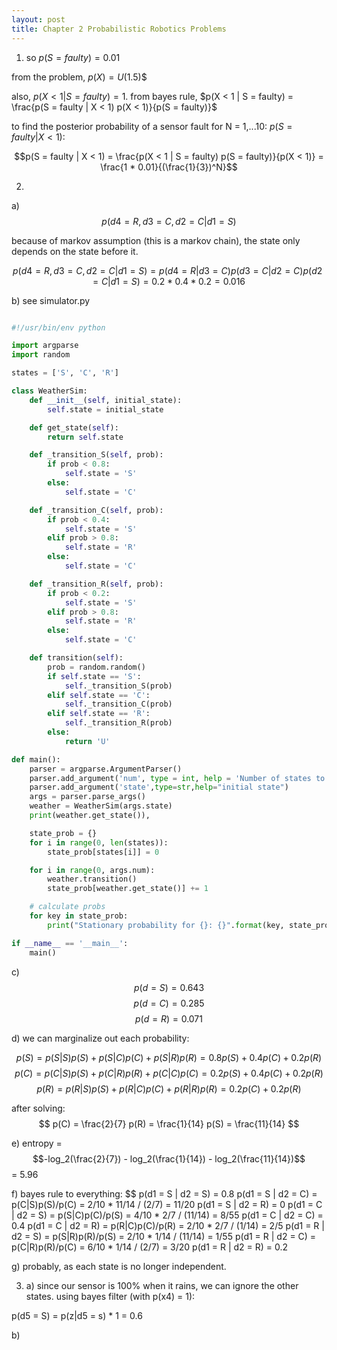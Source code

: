 ```yaml
---
layout: post
title: Chapter 2 Probabilistic Robotics Problems
---
```


1) so $p(S = faulty) = 0.01$

from the problem, $p(X) = U(1.5)$$

also, $p(X < 1 | S = faulty) = 1$. from bayes rule, $p(X < 1 | S = faulty) = \frac{p(S = faulty | X < 1) p(X < 1)}{p(S = faulty)}$

to find the posterior probability of a sensor fault for N = 1,...10: $p(S = faulty | X < 1)$:

$$p(S = faulty | X < 1) = \frac{p(X < 1 | S = faulty) p(S = faulty)}{p(X < 1)} = \frac{1 * 0.01}{(\frac{1}{3})^N}$$

2)
a)
$$p(d4 = R, d3 = C, d2 = C | d1 = S)$$

because of markov assumption (this is a markov chain), the state only depends on the state before it.

$$p(d4 = R, d3 = C, d2 = C | d1 = S) = p(d4 = R | d3 = C) p(d3 = C | d2 = C) p(d2 = C | d1 = S) = 0.2 * 0.4 * 0.2 = 0.016$$

b) see simulator.py

```python

#!/usr/bin/env python

import argparse
import random

states = ['S', 'C', 'R']

class WeatherSim:
    def __init__(self, initial_state):
        self.state = initial_state

    def get_state(self):
        return self.state

    def _transition_S(self, prob):
        if prob < 0.8:
            self.state = 'S'
        else:
            self.state = 'C'

    def _transition_C(self, prob):
        if prob < 0.4:
            self.state = 'S'
        elif prob > 0.8:
            self.state = 'R'
        else:
            self.state = 'C'

    def _transition_R(self, prob):
        if prob < 0.2:
            self.state = 'S'
        elif prob > 0.8:
            self.state = 'R'
        else:
            self.state = 'C'

    def transition(self):
        prob = random.random()
        if self.state == 'S':
            self._transition_S(prob)
        elif self.state == 'C':
            self._transition_C(prob)
        elif self.state == 'R':
            self._transition_R(prob)
        else:
            return 'U'

def main():
    parser = argparse.ArgumentParser()
    parser.add_argument('num', type = int, help = 'Number of states to generate')
    parser.add_argument('state',type=str,help="initial state")
    args = parser.parse_args()
    weather = WeatherSim(args.state)
    print(weather.get_state()),

    state_prob = {}
    for i in range(0, len(states)):
        state_prob[states[i]] = 0

    for i in range(0, args.num):
        weather.transition()
        state_prob[weather.get_state()] += 1

    # calculate probs
    for key in state_prob:
        print("Stationary probability for {}: {}".format(key, state_prob[key] * 1.0 / args.num))

if __name__ == '__main__':
    main()
```

c) $$p(d = S) = 0.643$$
$$p(d = C) = 0.285$$
$$p(d = R) = 0.071$$

d) we can marginalize out each probability:

$$ p(S) = p(S|S)p(S) + p(S|C)p(C) + p(S|R)p(R) = 0.8p(S) + 0.4p(C) + 0.2p(R)$$
$$ p(C) = p(C|S)p(S) + p(C|R)p(R) + p(C|C)p(C) = 0.2p(S) + 0.4p(C) + 0.2p(R)$$
$$ p(R) = p(R|S)p(S) + p(R|C)p(C) + p(R|R)p(R) = 0.2p(C) + 0.2p(R)$$

after solving:
$$
p(C) = \frac{2}{7}
p(R) = \frac{1}{14}
p(S) = \frac{11}{14}
$$

e) entropy = $$-log_2(\frac{2}{7}) - log_2(\frac{1}{14}) - log_2(\frac{11}{14})$$ = 5.96

f) bayes rule to everything:
$$
p(d1 = S | d2 = S) = 0.8
p(d1 = S | d2 = C) = p(C|S)p(S)/p(C) = 2/10 * 11/14 / (2/7) = 11/20
p(d1 = S | d2 = R) = 0
p(d1 = C | d2 = S) = p(S|C)p(C)/p(S) = 4/10 * 2/7 / (11/14) = 8/55
p(d1 = C | d2 = C) = 0.4
p(d1 = C | d2 = R) = p(R|C)p(C)/p(R) = 2/10 * 2/7 / (1/14) = 2/5
p(d1 = R | d2 = S) = p(S|R)p(R)/p(S) = 2/10 * 1/14 / (11/14) = 1/55
p(d1 = R | d2 = C) = p(C|R)p(R)/p(C) = 6/10 * 1/14 / (2/7) = 3/20
p(d1 = R | d2 = R) = 0.2

g) probably, as each state is no longer independent.

3) a) since our sensor is 100% when it rains, we can ignore the other states. using bayes filter (with p(x4) = 1):

p(d5 = S) = p(z|d5 = s) * 1 = 0.6

b)
